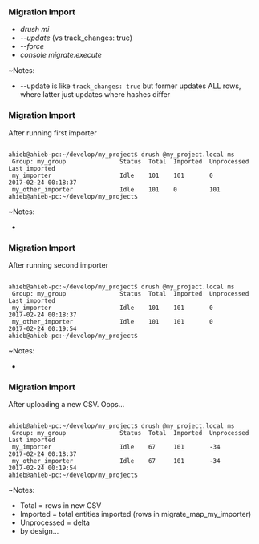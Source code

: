 ### Migration Import

* _drush mi_
 * _--update_ (vs track_changes: true)
 * _--force_
* _console migrate:execute_

~Notes:

* --update is like `track_changes: true` but former updates ALL rows, where latter just updates where hashes differ


### Migration Import

After running first importer

<pre><code data-trim data-noescape>
ahieb@ahieb-pc:~/develop/my_project$ drush @my_project.local ms
 Group: my_group               Status  Total  Imported  Unprocessed  Last imported       
 my_importer                   Idle    101    101       0            2017-02-24 00:18:37
 my_other_importer             Idle    101    0         101          
ahieb@ahieb-pc:~/develop/my_project$
</code></pre>

~Notes:

*


### Migration Import

After running second importer

<pre><code data-trim data-noescape>
ahieb@ahieb-pc:~/develop/my_project$ drush @my_project.local ms
 Group: my_group               Status  Total  Imported  Unprocessed  Last imported       
 my_importer                   Idle    101    101       0            2017-02-24 00:18:37
 my_other_importer             Idle    101    101       0            2017-02-24 00:19:54
ahieb@ahieb-pc:~/develop/my_project$
</code></pre>

~Notes:

*


### Migration Import

After uploading a new CSV. Oops...

<pre><code data-trim data-noescape>
ahieb@ahieb-pc:~/develop/my_project$ drush @my_project.local ms
 Group: my_group               Status  Total  Imported  Unprocessed  Last imported       
 my_importer                   Idle    67     101       -34          2017-02-24 00:18:37
 my_other_importer             Idle    67     101       -34          2017-02-24 00:19:54
ahieb@ahieb-pc:~/develop/my_project$
</code></pre>

~Notes:

* Total = rows in new CSV
* Imported = total entities imported (rows in migrate_map_my_importer)
* Unprocessed = delta
* by design...
